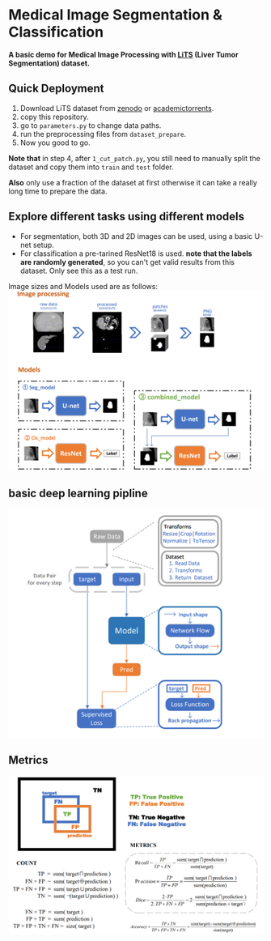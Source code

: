 # Medical Image Segmentation & Classification
**A basic demo for Medical Image Processing with [LiTS](https://arxiv.org/abs/1901.04056) (Liver Tumor Segmentation) dataset.**
## Quick Deployment
1. Download LiTS dataset from [zenodo](https://zenodo.org/record/3734294) or [academictorrents](https://academictorrents.com/details/27772adef6f563a1ecc0ae19a528b956e6c803ce).
2. copy this repository.
3.  go to `parameters.py` to change data paths.
4. run the preprocessing files from `dataset_prepare`.
5. Now you good to go.

**Note that** in step 4,  after `1_cut_patch.py`, you still need to manually split the dataset and copy them into `train` and `test` folder.

**Also** only use a fraction of the dataset at first otherwise it can take a really long time to prepare the data.

## Explore different tasks using different models
+ For segmentation, both 3D and 2D images can be used, using a basic U-net setup.
+ For classification a pre-tarined ResNet18 is used. **note that the labels are randomly generated**, so you can't get valid results from this dataset. Only see this as a test run.

Image sizes and Models used are as follows:
![models](img/models.PNG)

## basic deep learning pipline
![pipline](img/pipline.PNG)

## Metrics
![metrics](img/metrics.PNG)